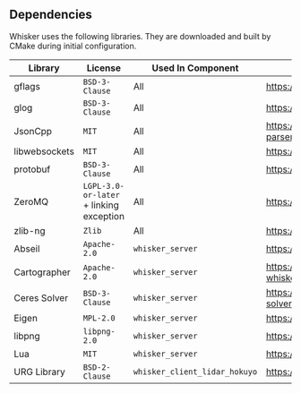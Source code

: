 ## Dependencies

Whisker uses the following libraries.  They are downloaded and built by CMake during initial configuration.

| Library       | License                                 | Used In Component             | Source                                                |
|---------------|-----------------------------------------|-------------------------------|-------------------------------------------------------|
| gflags        | `BSD-3-Clause`                          | All                           | <https://github.com/gflags/gflags>                    |
| glog          | `BSD-3-Clause`                          | All                           | <https://github.com/google/glog>                      |
| JsonCpp       | `MIT`                                   | All                           | <https://github.com/open-source-parsers/jsoncpp>      |
| libwebsockets | `MIT`                                   | All                           | <https://github.com/warmcat/libwebsockets>            |
| protobuf      | `BSD-3-Clause`                          | All                           | <https://github.com/protocolbuffers/protobuf>         |
| ZeroMQ        | `LGPL-3.0-or-later` + linking exception | All                           | <https://github.com/zeromq/libzmq>                    |
| zlib-ng       | `Zlib`                                  | All                           | <https://github.com/zlib-ng/zlib-ng>                  |
| Abseil        | `Apache-2.0`                            | `whisker_server`              | <https://github.com/abseil/abseil-cpp>                |
| Cartographer  | `Apache-2.0`                            | `whisker_server`              | <https://github.com/boscosiu/cartographer-whiskerdev> |
| Ceres Solver  | `BSD-3-Clause`                          | `whisker_server`              | <https://github.com/ceres-solver/ceres-solver>        |
| Eigen         | `MPL-2.0`                               | `whisker_server`              | <https://gitlab.com/libeigen/eigen>                   |
| libpng        | `libpng-2.0`                            | `whisker_server`              | <https://sourceforge.net/p/libpng/code>               |
| Lua           | `MIT`                                   | `whisker_server`              | <https://github.com/LuaDist/lua>                      |
| URG Library   | `BSD-2-Clause`                          | `whisker_client_lidar_hokuyo` | <https://github.com/UrgNetworks/urg_library>          |
